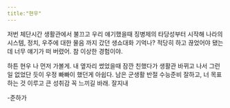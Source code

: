 ```yaml
---
title:"현우"
---
```


저번 체단시간 생활관에서 불끄고 우리 얘기했을때 징병제의 타당성부터 시작해 나라의 시스템, 정치, 우주에 대한 물음 까지 갔던 생쇼대화 기억나? 적당히 하고 끊었어야 됐는데 너무 얘기가 떠 버렸어. 참 이상한 경험이야.

하튼 현우 나 먼저 가볼게. 내 옆자리 썼었을때 잠깐 친했다가 생활관 바뀌고 나서 그런일 없었단 듯이 우정 빠빠이 했던게 아쉽다. 남은 군생활 반절 수능준비 잘하고, 너 목표하는 것 이루고 큰 성취감 꼭 느끼길 바래.
잘지내

-준하가
